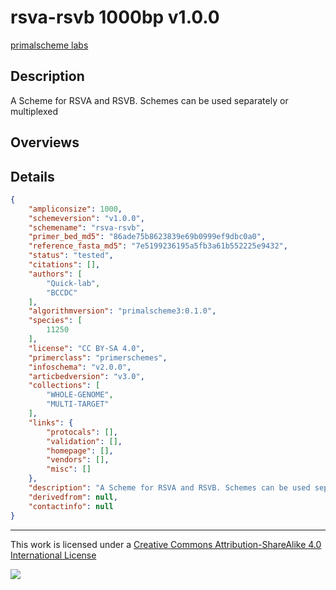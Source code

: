 # rsva-rsvb 1000bp v1.0.0

[primalscheme labs](https://labs.primalscheme.com/detail/rsva-rsvb/1000/v1.0.0)

## Description

A Scheme for RSVA and RSVB. Schemes can be used separately or multiplexed

## Overviews

## Details

```json
{
    "ampliconsize": 1000,
    "schemeversion": "v1.0.0",
    "schemename": "rsva-rsvb",
    "primer_bed_md5": "86ade75b8623839e69b0999ef9dbc0a0",
    "reference_fasta_md5": "7e5199236195a5fb3a61b552225e9432",
    "status": "tested",
    "citations": [],
    "authors": [
        "Quick-lab",
        "BCCDC"
    ],
    "algorithmversion": "primalscheme3:0.1.0",
    "species": [
        11250
    ],
    "license": "CC BY-SA 4.0",
    "primerclass": "primerschemes",
    "infoschema": "v2.0.0",
    "articbedversion": "v3.0",
    "collections": [
        "WHOLE-GENOME",
        "MULTI-TARGET"
    ],
    "links": {
        "protocals": [],
        "validation": [],
        "homepage": [],
        "vendors": [],
        "misc": []
    },
    "description": "A Scheme for RSVA and RSVB. Schemes can be used separately or multiplexed",
    "derivedfrom": null,
    "contactinfo": null
}
```



------------------------------------------------------------------------

This work is licensed under a [Creative Commons Attribution-ShareAlike 4.0 International License](http://creativecommons.org/licenses/by-sa/4.0/) 

![](https://i.creativecommons.org/l/by-sa/4.0/88x31.png)